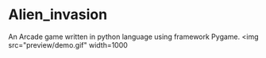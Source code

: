 # Alien_invasion
An Arcade game written in python language using framework Pygame.
<img src="preview/demo.gif" width=1000

